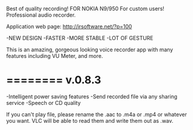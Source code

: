 
Best of quality recording! FOR NOKIA N9/950
For custom users! Professional audio recorder.

Application web page: http://irsoftware.net/?p=100

-NEW DESIGN 
-FASTER 
-MORE STABLE 
-LOT OF GESTURE

This is an amazing, gorgeous looking voice recorder app with many features including VU Meter, and more.

======== 
v.0.8.3 
======== 
-Intelligent power saving features 
-Send recorded file via any sharing service 
-Speech or CD quality

If you can't play file, please rename the .aac to .m4a or .mp4 or whatever you want. VLC will be able to read them and write them out as .wav.

